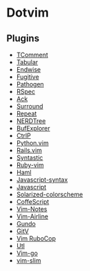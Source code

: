 Dotvim
======


Plugins
-------


*  [TComment](https://github.com/tomtom/tcomment_vim)
*  [Tabular](https://github.com/godlygeek/tabular)
*  [Endwise](https://github.com/tpope/vim-endwise)
*  [Fugitive](https://github.com/tpope/vim-fugitive)
*  [Pathogen](https://github.com/tpope/vim-pathogen)
*  [RSpec](https://github.com/thoughtbot/vim-rspec)
*  [Ack](https://github.com/mileszs/ack.vim)
*  [Surround](https://github.com/tpope/vim-surround)
*  [Repeat](https://github.com/tpope/vim-repeat)
*  [NERDTree](https://github.com/scrooloose/nerdtree)
*  [BufExplorer](https://github.com/scrooloose/nerdtree)
*  [CtrlP](https://github.com/kien/ctrlp.vim)
*  [Python.vim](https://github.com/hdima/python-syntax)
*  [Rails.vim](https://github.com/tpope/vim-rails)
*  [Syntastic](https://github.com/scrooloose/syntastic)
*  [Ruby-vim](https://github.com/vim-ruby/vim-ruby)
*  [Haml](https://github.com/tpope/vim-haml)
*  [Javascript-syntax](https://github.com/jelera/vim-javascript-syntax)
*  [Javascript](https://github.com/pangloss/vim-javascript)
*  [Solarized-colorscheme](https://github.com/altercation/vim-colors-solarized)
*  [CoffeScript](https://github.com/kchmck/vim-coffee-script)
*  [Vim-Notes](https://github.com/xolox/vim-notes)
*  [Vim-Airline](https://github.com/bling/vim-airline)
*  [Gundo](https://github.com/sjl/gundo.vim)
*  [GitV](https://github.com/gregsexton/gitv)
*  [Vim RuboCop](https://github.com/ngmy/vim-rubocop)
*  [Utl](https://github.com/vim-scripts/utl.vim)
*  [Vim-go](https://github.com/fatih/vim-go)
*  [vim-slim](https://github.com/slim-template/vim-slim)
